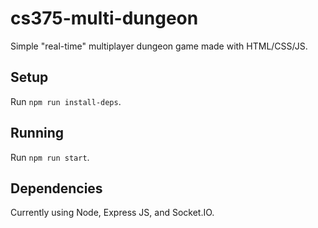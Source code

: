 # cs375-multi-dungeon

Simple "real-time" multiplayer dungeon game made with HTML/CSS/JS.

## Setup

Run `npm run install-deps`.

## Running

Run `npm run start`.

## Dependencies

Currently using Node, Express JS, and Socket.IO.
